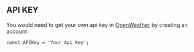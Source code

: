 ## API KEY

You would need to get your own api key in [OpenWeather](https://openweathermap.org) by creating an account.

    const APIKey = 'Your Api Key';
